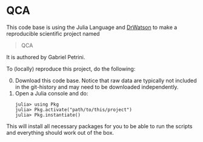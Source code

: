 # QCA

This code base is using the Julia Language and [DrWatson](https://juliadynamics.github.io/DrWatson.jl/stable/)
to make a reproducible scientific project named
> QCA

It is authored by Gabriel Petrini.

To (locally) reproduce this project, do the following:

0. Download this code base. Notice that raw data are typically not included in the
   git-history and may need to be downloaded independently.
1. Open a Julia console and do:
   ```
   julia> using Pkg
   julia> Pkg.activate("path/to/this/project")
   julia> Pkg.instantiate()
   ```

This will install all necessary packages for you to be able to run the scripts and
everything should work out of the box.
